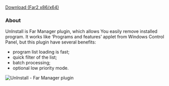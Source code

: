 ﻿[Download (Far2 x86/x64)](http://code.google.com/p/conemu-maximus5/downloads/list?q=Uninstall)

### About ###
UnInstall is Far Manager plugin, which allows You easily remove installed program.
It works like ‘Programs and features’ applet from Windows Control Panel,
but this plugin have several benefits:
  * program list loading is fast;
  * quick filter of the list;
  * batch processing;
  * optional low priority mode.

<img src='http://conemu-maximus5.googlecode.com/svn/files/UnInstall/UnInstall.png' title='UnInstall - Far Manager plugin'>